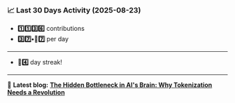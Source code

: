 <!--START_STATS-->
### 📈 Last 30 Days Activity (2025-08-23)  
- **1️⃣1️⃣3️⃣6️⃣** contributions  
- **3️⃣7️⃣•🎱7️⃣** per day
---
- **🎱4️⃣** day streak!
---
📝 **Latest blog:** [**The Hidden Bottleneck in AI's Brain: Why Tokenization Needs a Revolution**](https://andriak.com/blog/tokenization-revolution)
<!--END_STATS-->
